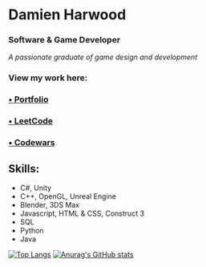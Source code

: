 # Damien Harwood
### Software & Game Developer

*A passionate graduate of game design and development*

### View my work here:
### [• Portfolio](https://vulth-01.github.io)
### [• LeetCode](https://leetcode.com/u/Vulth/)
### [• Codewars](https://www.codewars.com/users/Vulth)

## Skills: 
- C#, Unity
- C++, OpenGL, Unreal Engine
- Blender, 3DS Max
- Javascript, HTML & CSS, Construct 3
- SQL
- Python
- Java

[![Top Langs](https://github-readme-stats.vercel.app/api/top-langs/?username=vulth01&layout=pie&theme=ambient_gradient)](https://github.com/vulth01/github-readme-stats) [![Anurag's GitHub stats](https://github-readme-stats.vercel.app/api?username=vulth01&theme=ambient_gradient)](https://github.com/anuraghazra/github-readme-stats) 

